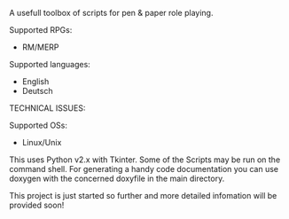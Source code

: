 A usefull toolbox of scripts for pen & paper role playing.

Supported RPGs:
- RM/MERP

Supported languages:
- English
- Deutsch


TECHNICAL ISSUES:

Supported OSs:
- Linux/Unix


This uses Python v2.x with Tkinter. Some of the Scripts may be run on the command shell.
For generating a handy code documentation you can use doxygen with the concerned doxyfile in the main directory.

This project is just started so further and more detailed infomation will be provided soon!


